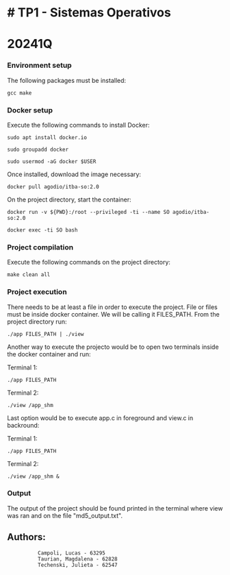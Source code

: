# # TP1 - Sistemas Operativos
# 20241Q

### Environment setup

The following packages must be installed:

    gcc make

### Docker setup

Execute the following commands to install Docker:
    
    sudo apt install docker.io

    sudo groupadd docker

    sudo usermod -aG docker $USER 

Once installed, download the image necessary:

    docker pull agodio/itba-so:2.0

On the project directory, start the container:

    docker run -v ${PWD}:/root --privileged -ti --name SO agodio/itba-so:2.0

    docker exec -ti SO bash

### Project compilation

Execute the following commands on the project directory:

    make clean all

### Project execution

There needs to be at least a file in order to execute the project. File or files must be inside docker container. We will be calling it FILES_PATH.
From the project directory run:

    ./app FILES_PATH | ./view
    
Another way to execute the projecto would be to open two terminals inside the docker container and run:

Terminal 1:

    ./app FILES_PATH

Terminal 2:

    ./view /app_shm

Last option would be to execute app.c in foreground and view.c in backround:

Terminal 1:

    ./app FILES_PATH

Terminal 2:

    ./view /app_shm &

### Output

The output of the project should be found printed in the terminal where view was ran and on the file "md5_output.txt".

## Authors:
              Campoli, Lucas - 63295
              Taurian, Magdalena - 62828
              Techenski, Julieta - 62547
